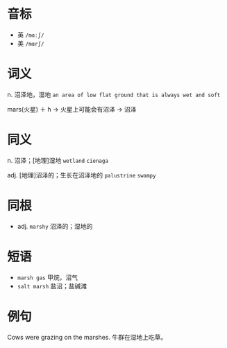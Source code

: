 # 音标

- 英 `/mɑːʃ/`
- 美 `/mɑrʃ/`

# 词义

n. 沼泽地，湿地
`an area of low flat ground that is always wet and soft`



mars(火星) ＋ h → 火星上可能会有沼泽 → 沼泽

# 同义

n. 沼泽；[地理]湿地
`wetland` `cienaga`

adj. [地理]沼泽的；生长在沼泽地的
`palustrine` `swampy`

# 同根

- adj. `marshy` 沼泽的；湿地的

# 短语

- `marsh gas` 甲烷，沼气
- `salt marsh` 盐沼；盐碱滩

# 例句

Cows were grazing on the marshes.
牛群在湿地上吃草。


